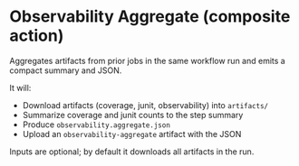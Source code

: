 # Observability Aggregate (composite action)

Aggregates artifacts from prior jobs in the same workflow run and emits a compact summary and JSON.

It will:

- Download artifacts (coverage, junit, observability) into `artifacts/`
- Summarize coverage and junit counts to the step summary
- Produce `observability.aggregate.json`
- Upload an `observability-aggregate` artifact with the JSON

Inputs are optional; by default it downloads all artifacts in the run.
